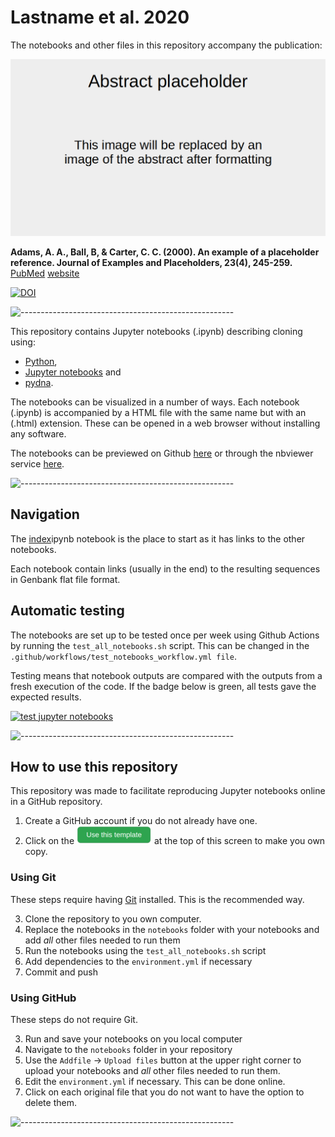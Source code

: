# Lastname et al. 2020

The notebooks and other files in this repository accompany the publication:

![button](accessory/abstract.png)

**Adams, A. A., Ball, B, & Carter, C. C. (2000). An example of a placeholder reference. Journal of Examples and Placeholders, 23(4), 245-259.**
[PubMed](https://pubmed.ncbi.nlm.nih.gov/27328301)
[website](https://journals.plos.org/plosmedicine/article?id=10.1371/journal.pmed.1002049)

[![DOI](https://zenodo.org/badge/353721337.svg)](https://zenodo.org/badge/latestdoi/353721337)


![-----------------------------------------------------](https://raw.githubusercontent.com/andreasbm/readme/master/assets/lines/colored.png)

This repository contains Jupyter notebooks (.ipynb) describing cloning using:
- [Python](https://www.python.org),
- [Jupyter notebooks](https://jupyter.org) and
- [pydna](https://github.com/BjornFJohansson/pydna).

The notebooks can be visualized in a number of ways.
Each notebook (.ipynb) is accompanied by a HTML file with the same name but with an (.html)
extension. These can be opened in a web browser without installing any software.

The notebooks can be previewed on Github [here](notebooks/index.ipynb) or through the nbviewer service
[here](http://nbviewer.jupyter.org). 

![-----------------------------------------------------](https://raw.githubusercontent.com/andreasbm/readme/master/assets/lines/colored.png)

## Navigation

The [index](notebooks/index.ipynb)ipynb notebook is the place to start as it has links to the other notebooks.

Each notebook contain links (usually in the end) to the resulting sequences in Genbank flat file format.


## Automatic testing

The notebooks are set up to be tested once per week using Github Actions by running the `test_all_notebooks.sh` script.
This can be changed in the `.github/workflows/test_notebooks_workflow.yml file`.

Testing means that notebook outputs are compared with the outputs from a fresh execution of the code. If the badge below is green, all tests gave the expected results.

[![test jupyter notebooks](https://github.com/MetabolicEngineeringGroupCBMA/Cunha_et_al_2017/workflows/test%20jupiter%20notebooks/badge.svg)](https://github.com/MetabolicEngineeringGroupCBMA/pydna_template/actions?query=workflow%3A%22test+jupiter+notebooks%22)

![-----------------------------------------------------](https://raw.githubusercontent.com/andreasbm/readme/master/assets/lines/colored.png)


## How to use this repository

This repository was made to facilitate reproducing Jupyter notebooks online in a GitHub repository.

1. Create a GitHub account if you do not already have one.
2. Click on the ![button](accessory/button.png) at the top of this screen to make you own copy.

### Using Git

These steps require having [Git](https://git-scm.com) installed. This is the recommended way.

3. Clone the repository to you own computer.
4. Replace the notebooks in the `notebooks` folder with your notebooks and add *all* other files needed to run them
5. Run the notebooks using the `test_all_notebooks.sh` script
6. Add dependencies to the `environment.yml` if necessary
7. Commit and push

### Using GitHub

These steps do not require Git.

3. Run and save your notebooks on you local computer
4. Navigate to the `notebooks` folder in your repository
5. Use the `Addfile` -> `Upload files` button at the upper right corner to upload your notebooks and *all* other files needed to run them.
6. Edit the `environment.yml` if necessary. This can be done online.
7. Click on each original file that you do not want to have the option to delete them.

![-----------------------------------------------------](https://raw.githubusercontent.com/andreasbm/readme/master/assets/lines/colored.png)
